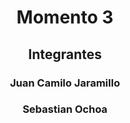 <h1 align="center">Momento 3</h1>
<h2 align="center">Integrantes</h2>
<h3 align="center">Juan Camilo Jaramillo</h3>
<h3 align="center">Sebastian Ochoa</h3>
